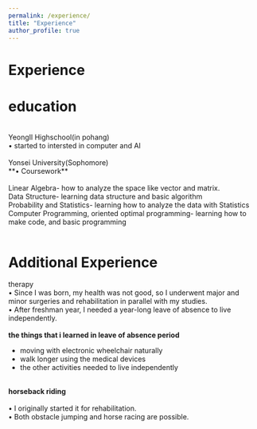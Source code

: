 ```yaml
---
permalink: /experience/
title: "Experience"
author_profile: true
---
```

<h1> Experience</h1>



education
==========
<br>
YeongIl Highschool(in pohang)<br>
• started to intersted in computer and AI
<br><br>
Yonsei University(Sophomore) <br>
**• Coursework**<br>
<br>
Linear Algebra- how to analyze the space like vector and matrix.<br>
Data Structure- learning data structure and basic algorithm<br>
Probability and Statistics- learning how to analyze the data with Statistics<br>
Computer Programming, oriented optimal programming- learning how to make code, and basic programming<br>

<br>

Additional Experience
==========
therapy<br>
• Since I was born, my health was not good, so I underwent major and minor surgeries and rehabilitation in parallel with my studies.<br>
• After freshman year, I needed a year-long leave of absence to live independently.<br>
<br>
**the things that i learned in leave of absence period**<br>
- moving with electronic wheelchair naturally<br>
- walk longer using the medical devices<br>
- the other activities needed to live independently<br><br>


**horseback riding**<br><br>
• I originally started it for rehabilitation.<br>
• Both obstacle jumping and horse racing are possible.<br>
